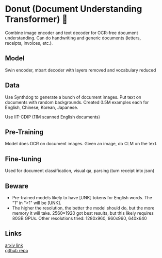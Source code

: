 # Donut (Document Understanding Transformer) 🍩

Combine image encoder and text decoder for OCR-free document understanding. Can do handwriting and generic documents (letters, receipts, invoices, etc.).

## Model

Swin encoder, mbart decoder with layers removed and vocabulary reduced

## Data

Use Synthdog to generate a bunch of document images. Put text on documents with random backgrounds. Created 0.5M examples each for English, Chinese, Korean, Japanese.

Use IIT-CDIP (11M scanned English documents)

## Pre-Training

Model does OCR on document images. Given an image, do CLM on the text.

## Fine-tuning

Used for document classification, visual qa, parsing (turn receipt into json)

## Beware

- Pre-trained models likely to have [UNK] tokens for English words. The "1" in ">1" will be [UNK].
- The higher the resolution, the better the model should do, but the more memory it will take. 2560×1920 got best results, but this likely requires 80GB GPUs. Other resolutions tried: 1280x960, 960x960, 640x640

## Links
[arxiv link](https://arxiv.org/abs/2111.15664)  
[github repo](https://github.com/clovaai/donut)